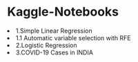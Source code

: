 # Kaggle-Notebooks
<li> 1.Simple Linear Regression </li>
<li> 1.1 Automatic variable selection with RFE</li>
<li> 2.Logistic Regression </li>
<li> 3.COVID-19 Cases in INDIA</li>
